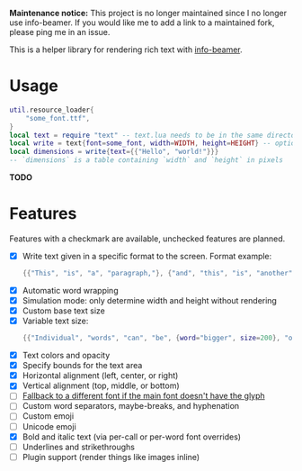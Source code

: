 **Maintenance notice:** This project is no longer maintained since I no longer use info-beamer. If you would like me to add a link to a maintained fork, please ping me in an issue.

This is a helper library for rendering rich text with [info-beamer](https://github.com/dividuum/info-beamer).

# Usage

```lua
util.resource_loader{
    "some_font.ttf",
}
local text = require "text" -- text.lua needs to be in the same directory as your node.lua
local write = text{font=some_font, width=WIDTH, height=HEIGHT} -- optional arguments: r, g, b, a (default: white), size (default: 100)
local dimensions = write{text={{"Hello", "world!"}}}
-- `dimensions` is a table containing `width` and `height` in pixels
```

**TODO**

# Features

Features with a checkmark are available, unchecked features are planned.

- [x] Write text given in a specific format to the screen. Format example:
    ```lua
    {{"This", "is", "a", "paragraph,"}, {"and", "this", "is", "another", "paragraph."}}
    ```
- [x] Automatic word wrapping
- [x] Simulation mode: only determine width and height without rendering
- [x] Custom base text size
- [x] Variable text size:
    ```lua
    {{"Individual", "words", "can", "be", {word="bigger", size=200}, "or", {word="smaller", size=50}, {word=".", space_before=false}}}
    ```
- [x] Text colors and opacity
- [x] Specify bounds for the text area
- [x] Horizontal alignment (left, center, or right)
- [x] Vertical alignment (top, middle, or bottom)
- [ ] [Fallback to a different font if the main font doesn't have the glyph](https://github.com/dividuum/info-beamer/issues/73)
- [ ] Custom word separators, maybe-breaks, and hyphenation
- [ ] Custom emoji
- [ ] Unicode emoji
- [x] Bold and italic text (via per-call or per-word font overrides)
- [ ] Underlines and strikethroughs
- [ ] Plugin support (render things like images inline)
